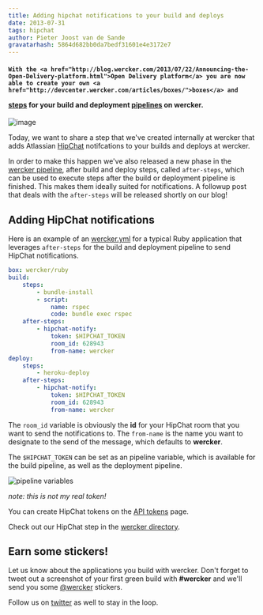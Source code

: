 ```yaml
---
title: Adding hipchat notifications to your build and deploys
date: 2013-07-31
tags: hipchat
author: Pieter Joost van de Sande
gravatarhash: 5864d682bb0da7bedf31601e4e3172e7
---
```


<h4 class="subheader">

    With the <a href="http://blog.wercker.com/2013/07/22/Announcing-the-Open-Delivery-platform.html">Open Delivery platform</a> you are now able to create your own <a href="http://devcenter.wercker.com/articles/boxes/">boxes</a> and
<a href="http://devcenter.wercker.com/articles/steps/">steps</a> for your build and
deployment <a href="http://devcenter.wercker.com/articles/introduction/pipeline.html">pipelines</a> on wercker.
</h4>

![image](http://f.cl.ly/items/0e3e432H43303U0Y450F/wercker%2Bhipchat.png)

Today, we want to share a step that we've created internally at wercker that adds Atlassian [HipChat](https://www.hipchat.com/) notifcations to your
builds and deploys at wercker.

In order to make this happen we've also released a new phase in the [wercker pipeline](http://devcenter.wercker.com/articles/introduction/pipeline.html), after build and deploy steps, called `after-steps`, which can be used to execute steps after the build or deployment pipeline is finished. This makes them ideally suited for notifications. A followup post that deals with the `after-steps` will be released shortly on our blog!

## Adding HipChat notifications

Here is an example of an [wercker.yml](http://devcenter.wercker.com/articles/werckeryml/) for a typical Ruby application that leverages `after-steps`  for the build and deployment pipeline to send HipChat notifications.

``` yaml
box: wercker/ruby
build:
    steps:
        - bundle-install
        - script:
            name: rspec
            code: bundle exec rspec
    after-steps:
        - hipchat-notify:
            token: $HIPCHAT_TOKEN
            room_id: 628943
            from-name: wercker
deploy:
    steps:
        - heroku-deploy
    after-steps:
        - hipchat-notify:
            token: $HIPCHAT_TOKEN
            room_id: 628943
            from-name: wercker
```

The `room_id` variable is obviously the **id** for your HipChat room that you want to send the notifications to. The `from-name` is the name you want to designate to the send of the message, which defaults to **wercker**.

The `$HIPCHAT_TOKEN` can be set as an pipeline variable, which is available for the build pipeline, as well as the deployment pipeline.

![pipeline variables](http://f.cl.ly/items/0f1H0H212O0Q0d3t383R/pipeline-variables.png)

_note: this is not my real token!_

You can create HipChat tokens on the [API tokens](https://www.hipchat.com/admin/api) page.

Check out our HipChat step in the [wercker directory](https://app.wercker.com/#applications/51f26c380771b3526e000c1c/tab/details).

## Earn some stickers!

Let us know about the applications you build with wercker. Don't forget to tweet out a screenshot of your first green build with **#wercker** and we'll send you some [@wercker](http://twitter.com/wercker) stickers.

Follow us on [twitter](http://twitter.com/wercker) as well to stay in the loop.
